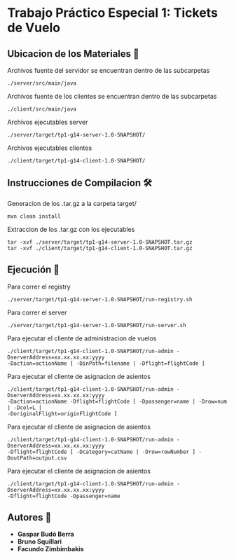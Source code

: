 # Trabajo Práctico Especial 1: Tickets de Vuelo

## Ubicacion de los Materiales 🧭
Archivos fuente del servidor se encuentran dentro de las subcarpetas
```
./server/src/main/java
```
Archivos fuente de los clientes se encuentran dentro de las subcarpetas
```
./client/src/main/java
```
Archivos ejecutables server
```
./server/target/tp1-g14-server-1.0-SNAPSHOT/
```
Archivos ejecutables clientes
```
./client/target/tp1-g14-client-1.0-SNAPSHOT/
```

## Instrucciones de Compilacion 🛠️
Generacion de los .tar.gz a la carpeta target/
```
mvn clean install
```
Extraccion de los .tar.gz con los ejecutables
```
tar -xvf ./server/target/tp1-g14-server-1.0-SNAPSHOT.tar.gz
tar -xvf ./client/target/tp1-g14-client-1.0-SNAPSHOT.tar.gz
```



## Ejecución 🚀
Para correr el registry
```
./server/target/tp1-g14-server-1.0-SNAPSHOT/run-registry.sh
```
Para correr el server
```
./server/target/tp1-g14-server-1.0-SNAPSHOT/run-server.sh
```

Para ejecutar el cliente de administracion de vuelos
```
./client/target/tp1-g14-client-1.0-SNAPSHOT/run-admin -DserverAddress=xx.xx.xx.xx:yyyy 
-Daction=actionName [ -DinPath=filename | -Dflight=flightCode ]
```
Para ejecutar el cliente de asignacion de asientos
```
./client/target/tp1-g14-client-1.0-SNAPSHOT/run-admin -DserverAddress=xx.xx.xx.xx:yyyy 
-Daction=actionName -Dflight=flightCode [ -Dpassenger=name | -Drow=num | -Dcol=L | 
-DoriginalFlight=originFlightCode ]
```

Para ejecutar el cliente de asignacion de asientos
```
./client/target/tp1-g14-client-1.0-SNAPSHOT/run-admin -DserverAddress=xx.xx.xx.xx:yyyy 
-Dflight=flightCode [ -Dcategory=catName | -Drow=rowNumber ] -DoutPath=output.csv
```

Para ejecutar el cliente de asignacion de asientos
```
./client/target/tp1-g14-client-1.0-SNAPSHOT/run-admin -DserverAddress=xx.xx.xx.xx:yyyy 
-Dflight=flightCode -Dpassenger=name
```


## Autores 💭
* **Gaspar Budó Berra**
* **Bruno Squillari**
* **Facundo Zimbimbakis**